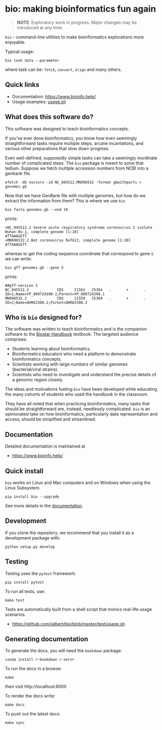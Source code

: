 # bio: making bioinformatics fun again

> **NOTE**: Exploratory work in progress. Major changes may be introduced at any time.

`bio` - command-line utilities to make bioinformatics explorations more enjoyable.

Typical usage:

    bio task data --parameter

where task can be: `fetch`, `convert`, `align` and many others.

## Quick links

* Documentation: https://www.bioinfo.help/
* Usage examples: [usage.sh][usage]

[docs]: https://ialbert.github.io/bio/
[usage]: https://github.com/ialbert/bio/blob/master/test/usage.sh

## What does this software do?

This software was designed to teach bioinformatics concepts.

If you've ever done bioinformatics, you know how even seemingly straightforward tasks require multiple steps, arcane incantations, and various other preparations that slow down progress. 

Even well-defined, supposedly simple tasks can take a seemingly inordinate number of complicated steps. The `bio` package is meant to solve that tedium. Suppose we fetch multiple accession numbers from NCBI into a genbank file.

    efetch -db nuccore -id NC_045512,MN996532 -format gbwithparts > genomes.gb

Now that we have GenBank file with multiple genomes, but how do we extract the information from them? This is where we use `bio`

    bio fasta genomes.gb --end 10

prints:

    >NC_045512.2 Severe acute respiratory syndrome coronavirus 2 isolate Wuhan-Hu-1, complete genome [1:10]
    ATTAAAGGTT
    >MN996532.2 Bat coronavirus RaTG13, complete genome [1:10]
    ATTAAAGGTT

whereas to get the coding sequence coordinate that correspond to gene `S` we can write:
 
    bio gff genomes.gb --gene S 

prints:

    ##gff-version 3
    NC_045512.2     .       CDS     21562   25384   .       +       .       ID=1;Name=YP_009724390.1;Parent=YP_009724390.1
    MN996532.2      .       CDS     21559   25369   .       +       .       ID=2;Name=QHR63300.2;Parent=QHR63300.2

## Who is `bio` designed for?

The software was written to teach bioinformatics and is the companion software to the [Biostar Handbook][handbook] textbook. The targeted audience comprises:

- Students learning about bioinformatics.
- Bioinformatics educators who need a platform to demonstrate bioinformatics concepts. 
- Scientists working with large numbers of similar genomes (bacterial/viral strains).
- Scientists who need to investigate and understand the precise details of a genomic region closely.

The ideas and motivations fueling `bio` have been developed while educating the many cohorts of students who used the handbook in the classroom. 

They have all noted that when practicing bioinformatics, many tasks that should be straightforward are, instead, needlessly complicated. `bio` is an opinionated take on how bioinformatics, particularly data representation and access, should be simplified and streamlined.

[handbook]: https://www.biostarhandbook.com/

## Documentation

Detailed documentation is maintained at

* https://www.bioinfo.help/

## Quick install
    
`bio` works on Linux and Mac computers and on Windows when using the Linux Subsystem. 

    pip install bio --upgrade
            
See more details in the [documentation][docs].

## Development

If you clone the repository, we recommend that you install it as a development package with:

    python setup.py develop
    
## Testing

Testing uses the `pytest` framework:

    pip install pytest

To run all tests, use:

    make test
    
Tests are automatically built from a shell script that mimics real-life usage scenarios.

* https://github.com/ialbert/bio/blob/master/test/usage.sh

## Generating documentation

To generate the docs, you will need the `bookdown` package:

    conda install r-bookdown r-servr
    
To run the docs in a browse:
    
    make 
    
then visit http://localhost:8000

To render the docs write:

    make docs

To push out the latest docs:    
    
    make sync
